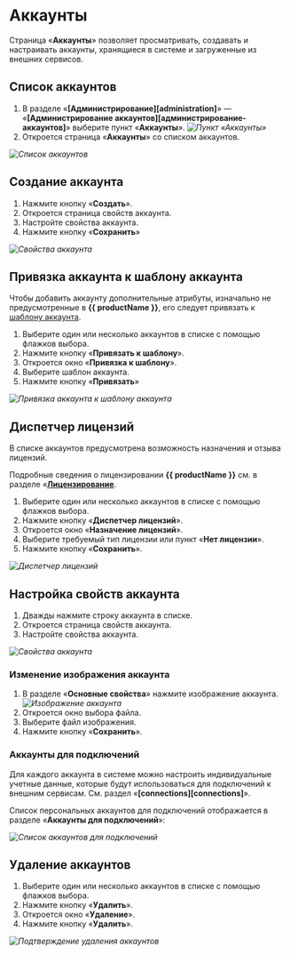 # Аккаунты

Страница «**Аккаунты**» позволяет просматривать, создавать и настраивать аккаунты, хранящиеся в системе и загруженные из внешних сервисов.

## Список аккаунтов

1. В разделе «**[Администрирование][administration]**» — «**[Администрирование аккаунтов][администрирование-аккаунтов]**» выберите пункт «**Аккаунты**».
*![Пункт «Аккаунты»](accounts_button.png)*
2. Откроется страница «**Аккаунты**» со списком аккаунтов.

*![Список аккаунтов](accounts_page.png)*

## Создание аккаунта

1. Нажмите кнопку «**Создать**».
2. Откроется страница свойств аккаунта.
3. Настройте свойства аккаунта.
4. Нажмите кнопку «**Сохранить**»

*![Свойства аккаунта](account_properties.png)*

## Привязка аккаунта к шаблону аккаунта

Чтобы добавить аккаунту дополнительные атрибуты, изначально не предусмотренные в **{{ productName }}**, его следует привязать к [шаблону аккаунта](account_templates.md).

1. Выберите один или несколько аккаунтов в списке с помощью флажков выбора.
2. Нажмите кнопку «**Привязать к шаблону**».
3. Откроется окно «**Привязка к шаблону**».
4. Выберите шаблон аккаунта.
5. Нажмите кнопку «**Привязать**»

*![Привязка аккаунта к шаблону аккаунта](account_link_to_template.png)*

## Диспетчер лицензий

В списке аккаунтов предусмотрена возможность назначения и отзыва лицензий.

Подробные сведения о лицензировании **{{ productName }}** см. в разделе «**[Лицензирование](licensing.md)**.

1. Выберите один или несколько аккаунтов в списке с помощью флажков выбора.
2. Нажмите кнопку «**Диспетчер лицензий**».
3. Откроется окно «**Назначение лицензий**».
4. Выберите требуемый тип лицензии или пункт «**Нет лицензии**».
5. Нажмите кнопку «**Сохранить**».

*![Диспетчер лицензий](accounts_license_manager.png)*

## Настройка свойств аккаунта

1. Дважды нажмите строку аккаунта в списке.
2. Откроется страница свойств аккаунта.
3. Настройте свойства аккаунта.

*![Свойства аккаунта](account_properties.png)*

### Изменение изображения аккаунта

1. В разделе «**Основные свойства**» нажмите изображение аккаунта.
*![Изображение аккаунта](account_image.png)*
2. Откроется окно выбора файла.
3. Выберите файл изображения.
4. Нажмите кнопку «**Сохранить**».

### Аккаунты для подключений

Для каждого аккаунта в системе можно настроить индивидуальные учетные данные, которые будут использоваться для подключений к внешним сервисам. См. раздел «**[connections][connections]**».

Список персональных аккаунтов для подключений отображается в разделе «**Аккаунты для подключений**»:

*![Список аккаунтов для подключений](accounts_connection_accounts.png)*

## Удаление аккаунтов

1. Выберите один или несколько аккаунтов в списке с помощью флажков выбора.
2. Нажмите кнопку «**Удалить**».
3. Откроется окно «**Удаление**».
4. Нажмите кнопку «**Удалить**».

*![Подтверждение удаления аккаунтов](accounts_delete_confirmation.png)*

